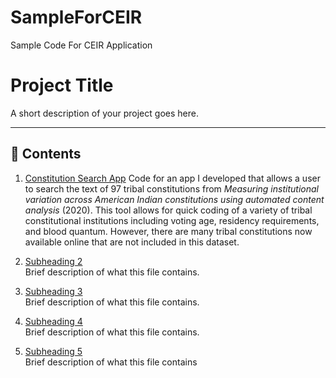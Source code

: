 # SampleForCEIR
Sample Code For CEIR Application
# Project Title

A short description of your project goes here.

---

## 📁 Contents

1. [Constitution Search App](./ConstitutionSearchApp.R)
  Code for an app I developed that allows a user to search the text of 97 tribal constitutions from *Measuring institutional variation across American Indian constitutions using automated content analysis* (2020). This tool allows for quick coding of a variety of tribal constitutional institutions including voting age, residency requirements, and blood quantum. However, there are many tribal constitutions now available online that are not included in this dataset.

3. [Subheading 2](./file2.md)  
   Brief description of what this file contains.

4. [Subheading 3](./file3.md)  
   Brief description of what this file contains.

5. [Subheading 4](./file4.md)  
   Brief description of what this file contains.

6. [Subheading 5](./file5.md)  
   Brief description of what this file contains
